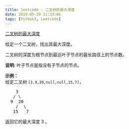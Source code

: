```yaml
---
title: leetcode : 二叉树的最大深度
date: 2019-05-29 11:33:04
tags: [Python3, Leetcode]
---
```


[二叉树的最大深度](https://leetcode-cn.com/problems/maximum-depth-of-binary-tree/)

<p>给定一个二叉树，找出其最大深度。</p>

<!-- more -->

<p>二叉树的深度为根节点到最远叶子节点的最长路径上的节点数。</p>

<p><strong>说明:</strong>&nbsp;叶子节点是指没有子节点的节点。</p>

<p><strong>示例：</strong><br>
给定二叉树 <code>[3,9,20,null,null,15,7]</code>，</p>

<pre>    3
   / \
  9  20
    /  \
   15   7</pre>

<p>返回它的最大深度&nbsp;3 。</p>
